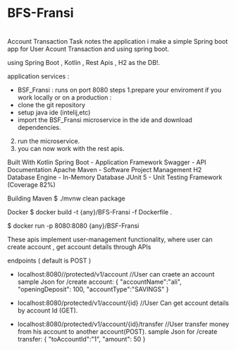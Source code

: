 # BFS-Fransi
# 

Account Transaction Task 
notes the application
i make a simple Spring boot app for User Acount Transaction and using spring boot.

using Spring Boot , Kotlin , Rest Apis , H2 as the DB!.

application services :
 * BSF_Fransi : runs on port 8080
steps
1.prepare your enviroment if you work locally or on a production :
  * clone the git repository
  * setup java ide (intelij,etc)
  * import the BSF_Fransi microservice in the ide and download dependencies.
2. run the microservice.
3. you can now work with the rest apis.



Built With
Kotlin
Spring Boot - Application Framework
Swagger - API Documentation
Apache Maven - Software Project Management
H2 Database Engine - In-Memory Database
JUnit 5 - Unit Testing Framework (Coverage 82%)



Building
Maven
$ ./mvnw clean package

Docker
$ docker build -t {any}/BFS-Fransi -f Dockerfile .

$ docker run -p 8080:8080 {any}/BSF-Fransi


These apis implement user-management functionality, where user can create account , get account details through  APIs


endpoints ( default is POST )
* localhost:8080//protected/v1/account           //User can craete an account
  sample Json  for /create account:
  {
  "accountName":"ali",
  "openingDeposit": 100,
  "accountType":"SAVINGS"
  }

* localhost:8080/protected/v1/account/{id}           //User Can get account details by account Id (GET).

* localhost:8080/protected/v1/account/{id}/transfer          //User transfer money from his account to another account(POST).
  sample Json  for /create transfer:
  {
  "toAccountId":"1",
  "amount": 50
  }
